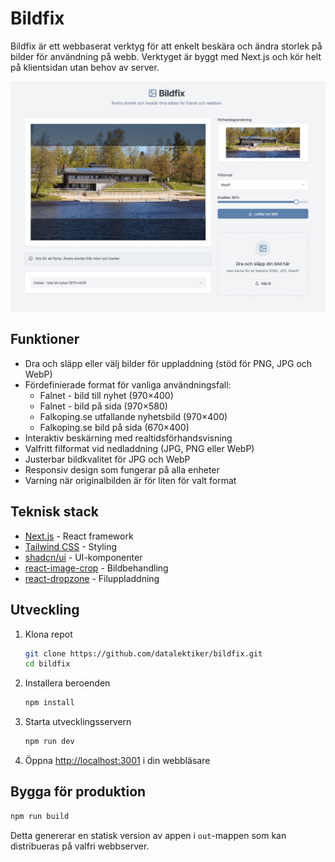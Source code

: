 # Bildfix

Bildfix är ett webbaserat verktyg för att enkelt beskära och ändra storlek på bilder för användning på webb. Verktyget är byggt med Next.js och kör helt på klientsidan utan behov av server.

![Bildfix screenshot](docs/images/bildfix.png)

## Funktioner

- Dra och släpp eller välj bilder för uppladdning (stöd för PNG, JPG och WebP)
- Fördefinierade format för vanliga användningsfall:
  - Falnet - bild till nyhet (970×400)
  - Falnet - bild på sida (970×580)
  - Falkoping.se utfallande nyhetsbild (970×400)
  - Falkoping.se bild på sida (670×400)
- Interaktiv beskärning med realtidsförhandsvisning
- Valfritt filformat vid nedladdning (JPG, PNG eller WebP)
- Justerbar bildkvalitet för JPG och WebP
- Responsiv design som fungerar på alla enheter
- Varning när originalbilden är för liten för valt format

## Teknisk stack

- [Next.js](https://nextjs.org/) - React framework
- [Tailwind CSS](https://tailwindcss.com/) - Styling
- [shadcn/ui](https://ui.shadcn.com/) - UI-komponenter
- [react-image-crop](https://github.com/DominicTobias/react-image-crop) - Bildbehandling
- [react-dropzone](https://react-dropzone.js.org/) - Filuppladdning

## Utveckling

1. Klona repot

   ```bash
   git clone https://github.com/datalektiker/bildfix.git
   cd bildfix
   ```

2. Installera beroenden

   ```bash
   npm install
   ```

3. Starta utvecklingsservern

   ```bash
   npm run dev
   ```

4. Öppna [http://localhost:3001](http://localhost:3001) i din webbläsare

## Bygga för produktion

```bash
npm run build
```

Detta genererar en statisk version av appen i `out`-mappen som kan distribueras på valfri webbserver.
